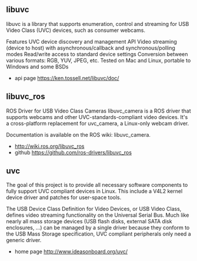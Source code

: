 ## libuvc
libuvc is a library that supports enumeration, control and streaming for USB Video Class (UVC) devices, such as consumer webcams.

Features
UVC device discovery and management API
Video streaming (device to host) with asynchronous/callback and synchronous/polling modes
Read/write access to standard device settings
Conversion between various formats: RGB, YUV, JPEG, etc.
Tested on Mac and Linux, portable to Windows and some BSDs
- api page <https://ken.tossell.net/libuvc/doc/>

## libuvc_ros
ROS Driver for USB Video Class Cameras
libuvc_camera is a ROS driver that supports webcams and other UVC-standards-compliant video devices. It's a cross-platform replacement for uvc_camera, a Linux-only webcam driver.

Documentation is available on the ROS wiki: libuvc_camera.
- <http://wiki.ros.org/libuvc_ros>
- github <https://github.com/ros-drivers/libuvc_ros>

## uvc
The goal of this project is to provide all necessary software components to fully support UVC compliant devices in Linux. This include a V4L2 kernel device driver and patches for user-space tools.

The USB Device Class Definition for Video Devices, or USB Video Class, defines video streaming functionality on the Universal Serial Bus. Much like nearly all mass storage devices (USB flash disks, external SATA disk enclosures, ...) can be managed by a single driver because they conform to the USB Mass Storage specification, UVC compliant peripherals only need a generic driver.
- home page <http://www.ideasonboard.org/uvc/>